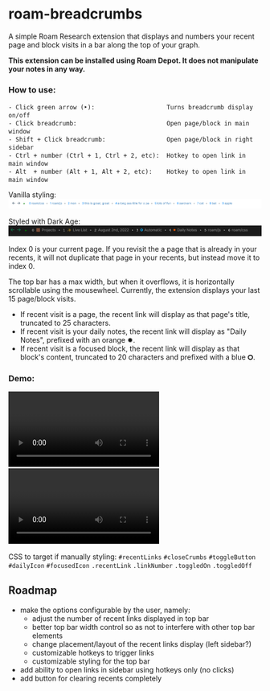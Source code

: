 # roam-breadcrumbs

A simple Roam Research extension that displays and numbers your recent page and block visits in a bar along the top of your graph.

__This extension can be installed using Roam Depot. It does not manipulate your notes in any way.__

### How to use:
    - Click green arrow (‣):                    Turns breadcrumb display on/off
    - Click breadcrumb:                         Open page/block in main window
    - Shift + Click breadcrumb:                 Open page/block in right sidebar
    - Ctrl + number (Ctrl + 1, Ctrl + 2, etc):  Hotkey to open link in main window
    - Alt  + number (Alt + 1, Alt + 2, etc):    Hotkey to open link in main window

Vanilla styling:
<img src="https://github.com/shodty/readme-dia/blob/1b36afce62f7ed1bdb734db2e88f7027f32fad7e/image/DxIXksBeFO.png"></img>

Styled with Dark Age:
<img src="https://github.com/shodty/readme-dia/blob/1b36afce62f7ed1bdb734db2e88f7027f32fad7e/image/ruxYS5u8fu.png"></img>


Index 0 is your current page. If you revisit the a page that is already in your recents, it will not duplicate that page in your recents, but instead move it to index 0.

The top bar has a max width, but when it overflows, it is horizontally scrollable using the mousewheel. Currently, the extension displays your last 15 page/block visits. 

- If recent visit is a page, the recent link will display as that page's title, truncated to 25 characters.
- If recent visit is your daily notes, the recent link will display as "Daily Notes", prefixed with an orange ✹.
- If recent visit is a focused block, the recent link will display as that block's content, truncated to 20 characters and prefixed with a blue 🞇.

### Demo:

<video src="https://shodty.github.io/video/demo.mp4" controls="controls"></video>
<video src="https://user-images.githubusercontent.com/23647837/178828948-b0408651-de33-4118-bfd3-0dfdfd1723fe.mp4" controls="controls"></video>

CSS to target if manually styling:
`#recentLinks`
`#closeCrumbs`
`#toggleButton`
`#dailyIcon`
`#focusedIcon`
`.recentLink`
`.linkNumber`
`.toggledOn`
`.toggledOff`

## Roadmap

- make the options configurable by the user, namely:
  * adjust the number of recent links displayed in top bar
  * better top bar width control so as not to interfere with other top bar elements
  * change placement/layout of the recent links display (left sidebar?)
  * customizable hotkeys to trigger links
  * customizable styling for the top bar
- add ability to open links in sidebar using hotkeys only (no clicks)
- add button for clearing recents completely